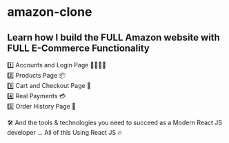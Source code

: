 # amazon-clone

## Learn how I  build the FULL Amazon website with FULL E-Commerce Functionality   
  
1️⃣ Accounts and Login Page 👨👨👧👦     
2️⃣ Products Page 📦     
3️⃣ Cart and Checkout Page  🛒     
4️⃣ Real Payments 💳     
5️⃣ Order History Page 📖 

🛠️ And the tools &amp; technologies you need to succeed as a Modern React JS developer ... All of this Using React JS 🔥
